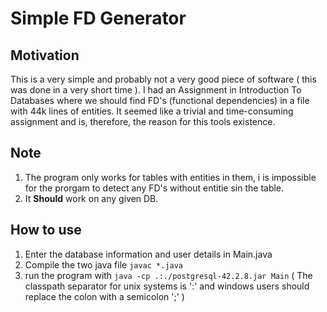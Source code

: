 # Simple FD Generator

## Motivation

This is a very simple and probably not a very good piece of software ( this was done in a very short time ). I had an Assignment in Introduction To Databases where we should find FD's (functional dependencies) in a file with 44k lines of entities. It seemed like a trivial and time-consuming assignment and is, therefore, the reason for this tools existence.

## Note

1. The program only works for tables with entities in them, i is impossible for the prorgam to detect any FD's without entitie sin the table.
2. It **Should** work on any given DB.

## How to use

1. Enter the database information and user details in Main.java
2. Compile the two java file `javac *.java`
3. run the program with `java -cp .:./postgresql-42.2.8.jar Main` ( The classpath separator for unix systems is ':' and windows users should replace the colon with a semicolon ';' )
